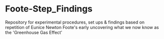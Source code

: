 # Foote-Step_Findings
Repository for experimental procedures, set ups & findings based on repetition of Eunice Newton Foote's early uncovering what we now know as the 'Greenhouse Gas Effect'

